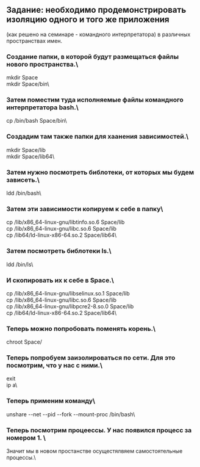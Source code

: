 
## Задание: необходимо продемонстрировать изоляцию одного и того же приложения 
(как решено на семинаре - командного интерпретатора) в различных пространствах имен.

### Создание папки, в которой будут размещаться файлы нового пространства.\
mkdir Space\
mkdir Space/bin\
### Затем поместим туда исполняемые файлы командного интерпретатора bash.\
cp /bin/bash Space/bin\
### Создадим там также папки для хаанения зависимостей.\
mkdir Space/lib\
mkdir Space/lib64\
### Затем нужно посмотреть библотеки, от которых мы будем зависеть.\
ldd /bin/bash\
### Затем эти зависимости копируем к себе в папку\
cp /lib/x86_64-linux-gnu/libtinfo.so.6 Space/lib\
cp /lib/x86_64-linux-gnu/libc.so.6 Space/lib\
cp /lib64/ld-linux-x86-64.so.2 Space/lib64\
### Затем посмотреть библотеки ls.\
ldd /bin/ls\
### И скопировать их к себе в Space.\
cp /lib/x86_64-linux-gnu/libselinux.so.1 Space/lib\
cp /lib/x86_64-linux-gnu/libc.so.6 Space/lib\
cp /lib/x86_64-linux-gnu/libpcre2-8.so.0 Space/lib\
cp /lib64/ld-linux-x86-64.so.2 Space/lib64\
### Теперь можно попробовать поменять корень.\
chroot Space/

### Теперь попробуем заизолироваться по сети. Для это посмотрим, что у нас с ними.\
exit\
ip a\

### Теперь применим команду\
unshare --net --pid --fork --mount-proc /bin/bash\

### Теперь посмотрим процеессы. У нас появился процесс за номером 1. \
Значит мы в новом простанстве осущестялвяем самостоятельные процессы.\